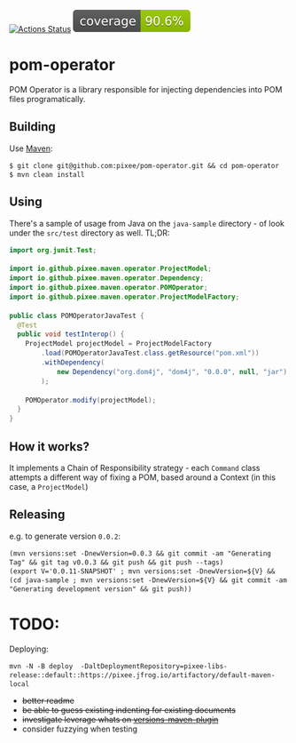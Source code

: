 [![Actions Status](https://github.com/pixee/pom-operator/workflows/Java%20CI/badge.svg)](https://github.com/pixee/pom-operator/actions)
![Coverage](.github/badges/jacoco.svg)

# pom-operator

POM Operator is a library responsible for injecting dependencies into POM files programatically.

## Building

Use [Maven](https://maven.apache.org):

```
$ git clone git@github.com:pixee/pom-operator.git && cd pom-operator
$ mvn clean install
```

## Using

There's a sample of usage from Java on the `java-sample` directory - of look under the `src/test` directory as well. TL;DR:

```java
import org.junit.Test;

import io.github.pixee.maven.operator.ProjectModel;
import io.github.pixee.maven.operator.Dependency;
import io.github.pixee.maven.operator.POMOperator;
import io.github.pixee.maven.operator.ProjectModelFactory;

public class POMOperatorJavaTest {
  @Test
  public void testInterop() {
    ProjectModel projectModel = ProjectModelFactory
        .load(POMOperatorJavaTest.class.getResource("pom.xml"))
        .withDependency(
            new Dependency("org.dom4j", "dom4j", "0.0.0", null, "jar")
        );

    POMOperator.modify(projectModel);
  }
}

```

## How it works?

It implements a Chain of Responsibility strategy - each `Command` class attempts a different way of fixing a POM, based around a Context (in this case, a `ProjectModel`)

## Releasing

e.g. to generate version `0.0.2`:

```
(mvn versions:set -DnewVersion=0.0.3 && git commit -am "Generating Tag" && git tag v0.0.3 && git push && git push --tags)
(export V='0.0.11-SNAPSHOT' ; mvn versions:set -DnewVersion=${V} && (cd java-sample ; mvn versions:set -DnewVersion=${V} && git commit -am "Generating development version" && git push))
```

# TODO:

Deploying:

```
mvn -N -B deploy  -DaltDeploymentRepository=pixee-libs-release::default::https://pixee.jfrog.io/artifactory/default-maven-local
```

- ~~better readme~~
- ~~be able to guess existing indenting for existing documents~~
- ~~investigate leverage whats on [versions-maven-plugin](https://github.com/mojohaus/versions-maven-plugin)~~
- consider fuzzying when testing
